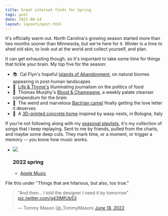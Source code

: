 ```yaml
---
title: Great internet finds for Spring
tags: post
date: 2021-06-14
layout: layouts/post.html
---
```


It's officially warm out. North Carolina's growing season started more than two months sooner than Minnesota, but we're here for it. Winter is a time to shed old skin, to look out at the world and collect yourself, and plan.

It can get exhausting though, so it's important to take some time for things that tickle your brain. My top five for the season:

<ul class="no-list-decor">
	<li>📚&nbsp;&nbsp;Cal Flyn's hopeful <a href="https://www.calflyn.com/nonfiction-books/islands-of-abandonment-nature-rebounding-post-human-landscape">Islands of Abandonment</a>, on natural biomes appearing in post-human landscapes</li>
	<li>🍱&nbsp;&nbsp;<a href="https://lifeandthyme.com">Life & Thyme's</a> illuminating journalism on the politics of food</li>
	<li>📸&nbsp;&nbsp;Thomas Murphy's <a href="https://therealmurphy.substack.com">Blood & Champagne</a>, a weekly palate cleanser compendium for the brain</li>
	<li>🐪&nbsp;&nbsp;The weird and marvelous <a href="https://vimeo.com/407941034">Bactrian camel</a> finally getting the love letter it deserves</li>
	<li>🐝&nbsp;&nbsp;A <a href="https://www.dwell.com/article/tecla-3d-printed-home-mario-cucinella-architects-wasp-28cde493">3D-printed concrete home</a> inspired by wasp nests, in Bologna, Italy</li>
</ul>

If you're not following along with my <a href="./playlists">seasonal playlists</a>, it's my collection of songs that I keep replaying. Sent to me by friends, pulled from the charts, and maybe some deep cuts. They mark time, or a moment, or trigger a memory -- you know how music works.

<ul class="no-list-decor">
	<li><img class="album" src="https://is4-ssl.mzstatic.com/image/thumb/m7qn9jC4lghgJKKg3sulKg/540x540cc.webp" />
	<h3 class="subheading">2022 spring</h3>
		<ul class="no-list-decor">
			<li><a href="https://music.apple.com/us/playlist/2022-spring/pl.u-LRdYmsBA2KX">Apple Music</a></li>
		</ul>
	</li>
</ul>

File this under "Things that are hilarious, but also, too true."
<blockquote class="twitter-tweet"><p lang="en" dir="ltr">&quot;And then... I told the designer I need it by tomorrow&quot; <a href="https://t.co/g43lMfUb53">pic.twitter.com/g43lMfUb53</a></p>&mdash; Tommy Mason (@_TommyMason) <a href="https://twitter.com/_TommyMason/status/1538154698351464453?ref_src=twsrc%5Etfw">June 18, 2022</a></blockquote> <script async src="https://platform.twitter.com/widgets.js" charset="utf-8"></script>